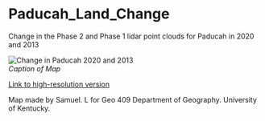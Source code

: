 # Paducah_Land_Change
Change in the Phase 2 and Phase 1 lidar point clouds for Paducah in 2020 and 2013


![Change in Paducah 2020 and 2013](map.jpg)     
*Caption of Map*

[Link to high-resolution version](hi-res.pdf)     

Map made by Samuel. L for Geo 409 Department of Geography. University of Kentucky.